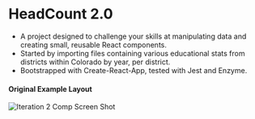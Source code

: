 # HeadCount 2.0

* A project designed to challenge your skills at manipulating data and creating small, reusable React components.  
* Started by importing files containing various educational stats from districts within Colorado by year, per district.  
* Bootstrapped with Create-React-App, tested with Jest and Enzyme.

#### Original Example Layout
![Iteration 2 Comp Screen Shot](http://i.imgur.com/GzhO2EO.png)  
